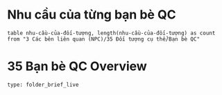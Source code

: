 # Nhu cầu của từng bạn bè QC
```dataview
table nhu-cầu-của-đối-tượng, length(nhu-cầu-của-đối-tượng) as count from "3 Các bên liên quan (NPC)/35 Đối tượng cụ thể/Bạn bè QC" 
```


# 35 Bạn bè QC Overview
 
```ccard
type: folder_brief_live
```
 
